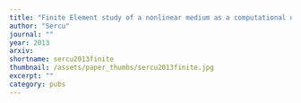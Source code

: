 ```yaml
---
title: "Finite Element study of a nonlinear medium as a computational unit"
author: "Sercu"
journal: ""
year: 2013
arxiv: 
shortname: sercu2013finite
thumbnail: /assets/paper_thumbs/sercu2013finite.jpg
excerpt: ""
category: pubs
---
```

